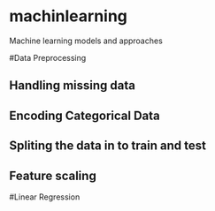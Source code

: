 # machinlearning
Machine learning models and approaches

#Data Preprocessing 
## Handling missing data
## Encoding Categorical Data
## Spliting the data in to train and test
## Feature scaling

#Linear Regression
